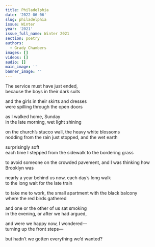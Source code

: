 ```yaml
---
title: Philadelphia
date: '2022-06-06'
slug: philadelphia
issue: Winter
year: '2021'
issue_full_name: Winter 2021
section: poetry
authors:
  - Grady Chambers
images: []
videos: []
audio: []
main_image: ''
banner_image: ''
---
```

The service must have just ended, \
because the boys in their dark suits

and the girls in their skirts and dresses \
were spilling through the open doors  

as I walked home, Sunday \
in the late morning, wet light shining 

on the church’s stucco wall, the heavy white blossoms \
nodding from the rain just stopped, and the wet earth

surprisingly soft \
each time I stepped from the sidewalk to the bordering grass 

to avoid someone on the crowded pavement, and I was thinking how \
Brooklyn was  

nearly a year behind us now, each day’s long walk \
to the long wait for the late train 

to take me to work, the small apartment with the black balcony \
where the red birds gathered  

and one or the other of us sat smoking \
in the evening, or after we had argued,  

and were we happy now, I wondered— \
turning up the front steps— 

but hadn’t we gotten everything we’d wanted?
